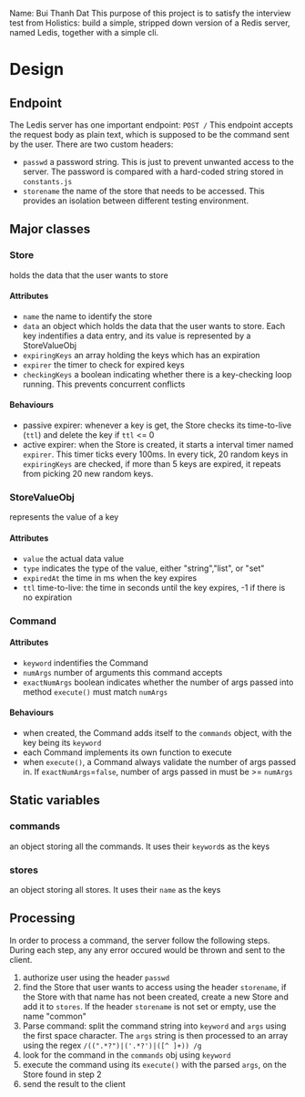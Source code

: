 Name: Bui Thanh Dat
This purpose of this project is to satisfy the interview test from Holistics: build a simple, stripped down version of a Redis server, named Ledis, together with a simple cli.

# Design
## Endpoint
The Ledis server has one important endpoint: `POST /`
This endpoint accepts the request body as plain text, which is supposed to be the command sent by the user. There are two custom headers:
* `passwd` a password string. This is just to prevent unwanted access to the server. The password is compared with a hard-coded string stored in `constants.js`
* `storename` the name of the store that needs to be accessed. This provides an isolation between different testing environment.

## Major classes
### Store
holds the data that the user wants to store
#### Attributes
* `name` the name to identify the store
* `data` an object which holds the data that the user wants to store. Each key indentifies a data entry, and its value is represented by a StoreValueObj
* `expiringKeys` an array holding the keys which has an expiration
* `expirer` the timer to check for expired keys
* `checkingKeys` a boolean indicating whether there is a key-checking loop running. This prevents concurrent conflicts
#### Behaviours
* passive expirer: whenever a key is get, the Store checks its time-to-live (`ttl`) and delete the key if `ttl` <= 0
* active expirer: when the Store is created, it starts a interval timer named `expirer`. This timer ticks every 100ms. In every tick, 20 random keys in `expiringKeys` are checked, if more than 5 keys are expired, it repeats from picking 20 new random keys.
### StoreValueObj
represents the value of a key
#### Attributes
* `value` the actual data value
* `type` indicates the type of the value, either "string","list", or "set"
* `expiredAt` the time in ms when the key expires
* `ttl` time-to-live: the time in seconds until the key expires, -1 if there is no expiration
### Command
#### Attributes
* `keyword` indentifies the Command
* `numArgs` number of arguments this command accepts
* `exactNumArgs` boolean indicates whether the number of args passed into method `execute()` must match `numArgs`
#### Behaviours
* when created, the Command adds itself to the `commands` object, with the key being its `keyword`
* each Command implements its own function to execute
* when `execute()`, a Command always validate the number of args passed in. If `exactNumArgs`=`false`, number of args passed in must be >= `numArgs`

## Static variables
### commands
an object storing all the commands. It uses their `keyword`s as the keys
### stores
an object storing all stores. It uses their `name` as the keys

## Processing
In order to process a command, the server follow the following steps. During each step, any any error occured would be thrown and sent to the client.
1. authorize user using the header `passwd`
2. find the Store that user wants to access using the header `storename`, if the Store with that name has not been created, create a new Store and add it to `stores`. If the header `storename` is not set or empty, use the name "common"
2. Parse command: split the command string into `keyword` and `args` using the first space character. The `args` string is then processed to an array using the regex `/((".*?")|('.*?')|([^ ]+)) /g`
3. look for the command in the `commands` obj using `keyword`
4. execute the command using its `execute()` with the parsed `args`, on the Store found in step 2
5. send the result to the client
